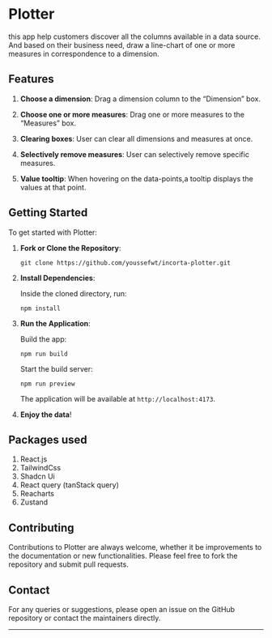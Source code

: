 # Plotter

this app help customers discover all the columns available in a data source. And based on their business need, draw a line-chart of one or more measures in correspondence to a dimension.

## Features

1. **Choose a dimension**: Drag a dimension column to the “Dimension” box.

2. **Choose one or more measures**: Drag one or more measures to the “Measures” box.

3. **Clearing boxes**: User can clear all dimensions and measures at once.

4. **Selectively remove measures**: User can selectively remove specific measures.

5. **Value tooltip**: When hovering on the data-points,a tooltip displays the values at that point.

## Getting Started

To get started with Plotter:

1. **Fork or Clone the Repository**:

   ```
   git clone https://github.com/youssefwt/incorta-plotter.git
   ```

2. **Install Dependencies**:

   Inside the cloned directory, run:

   ```
   npm install
   ```

3. **Run the Application**:

   Build the app:

   ```
   npm run build
   ```

   Start the build server:

   ```
   npm run preview
   ```

   The application will be available at `http://localhost:4173`.

4. **Enjoy the data**!

## Packages used

1. React.js
2. TailwindCss
3. Shadcn Ui
4. React query (tanStack query)
5. Reacharts
6. Zustand

## Contributing

Contributions to Plotter are always welcome, whether it be improvements to the documentation or new functionalities. Please feel free to fork the repository and submit pull requests.

## Contact

For any queries or suggestions, please open an issue on the GitHub repository or contact the maintainers directly.

---
